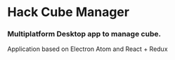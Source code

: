 # Hack Cube Manager

### Multiplatform Desktop app to manage cube.

Application based on Electron Atom and React + Redux
